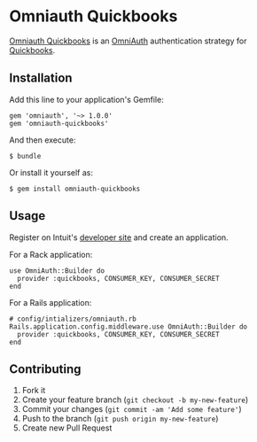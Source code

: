 # Omniauth Quickbooks

[Omniauth Quickbooks](https://github.com/davidlumley/omniauth-quickbooks) is an [OmniAuth](https://github.com/intridea/omniauth) authentication strategy for [Quickbooks](http://quickbooks.intuit.com/).


## Installation

Add this line to your application's Gemfile:

    gem 'omniauth', '~> 1.0.0'
    gem 'omniauth-quickbooks'

And then execute:

    $ bundle

Or install it yourself as:

    $ gem install omniauth-quickbooks

## Usage

Register on Intuit's [developer site](https://developer.intuit.com) and create an application.

For a Rack application:

    use OmniAuth::Builder do
      provider :quickbooks, CONSUMER_KEY, CONSUMER_SECRET
    end

For a Rails application:

    # config/intializers/omniauth.rb
    Rails.application.config.middleware.use OmniAuth::Builder do
      provider :quickbooks, CONSUMER_KEY, CONSUMER_SECRET
    end

## Contributing

1. Fork it
2. Create your feature branch (`git checkout -b my-new-feature`)
3. Commit your changes (`git commit -am 'Add some feature'`)
4. Push to the branch (`git push origin my-new-feature`)
5. Create new Pull Request